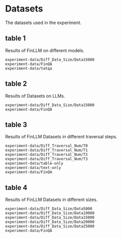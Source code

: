 # Datasets
The datasets used in the experiment.
## table 1
Results of FinLLM on different models.
```
experiment-data/Diff_Data_Size/Data15000
experiment-data/FinQA
experiment-data/tatqa
```
## table 2
Results of Datasets on LLMs.
```
experiment-data/Diff_Data_Size/Data15000
experiment-data/FinQA
```
## table 3
Results of FinLLM Datasets in different traversal steps. 
```
experiment-data/Diff_Traversal_Num/T0
experiment-data/Diff_Traversal_Num/T1
experiment-data/Diff_Traversal_Num/T2
experiment-data/Diff_Traversal_Num/T3
experiment-data/table-only
experiment-data/text-only
experiment-data/FinQA
```
## table 4
Results of FinLLM Datasets in different sizes. 
```
experiment-data/Diff_Data_Size/Data5000
experiment-data/Diff_Data_Size/Data10000
experiment-data/Diff_Data_Size/Data15000
experiment-data/Diff_Data_Size/Data20000
experiment-data/Diff_Data_Size/Data25000
experiment-data/FinQA
```